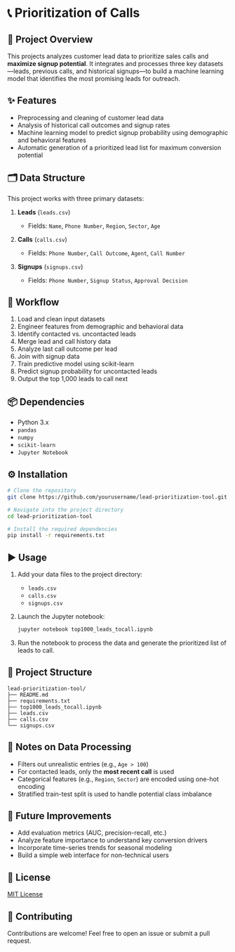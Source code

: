 # 📞 Prioritization of Calls

## 🧠 Project Overview

This projects analyzes customer lead data to prioritize sales calls and **maximize signup potential**. It integrates and processes three key datasets—leads, previous calls, and historical signups—to build a machine learning model that identifies the most promising leads for outreach.

## ✨ Features

- Preprocessing and cleaning of customer lead data
- Analysis of historical call outcomes and signup rates
- Machine learning model to predict signup probability using demographic and behavioral features
- Automatic generation of a prioritized lead list for maximum conversion potential

## 🗂️ Data Structure

This project works with three primary datasets:

1. **Leads** (`leads.csv`)
   - Fields: `Name`, `Phone Number`, `Region`, `Sector`, `Age`

2. **Calls** (`calls.csv`)
   - Fields: `Phone Number`, `Call Outcome`, `Agent`, `Call Number`

3. **Signups** (`signups.csv`)
   - Fields: `Phone Number`, `Signup Status`, `Approval Decision`

## 🔁 Workflow

1. Load and clean input datasets
2. Engineer features from demographic and behavioral data
3. Identify contacted vs. uncontacted leads
4. Merge lead and call history data
5. Analyze last call outcome per lead
6. Join with signup data
7. Train predictive model using scikit-learn
8. Predict signup probability for uncontacted leads
9. Output the top 1,000 leads to call next

## 📦 Dependencies

- Python 3.x
- `pandas`
- `numpy`
- `scikit-learn`
- `Jupyter Notebook`

## ⚙️ Installation

```bash
# Clone the repository
git clone https://github.com/yourusername/lead-prioritization-tool.git

# Navigate into the project directory
cd lead-prioritization-tool

# Install the required dependencies
pip install -r requirements.txt
```

## ▶️ Usage

1. Add your data files to the project directory:
   - `leads.csv`
   - `calls.csv`
   - `signups.csv`

2. Launch the Jupyter notebook:
   ```bash
   jupyter notebook top1000_leads_tocall.ipynb
   ```

3. Run the notebook to process the data and generate the prioritized list of leads to call.

## 📁 Project Structure

```
lead-prioritization-tool/
├── README.md
├── requirements.txt
├── top1000_leads_tocall.ipynb
├── leads.csv
├── calls.csv
└── signups.csv
```

## 📝 Notes on Data Processing

- Filters out unrealistic entries (e.g., `Age > 100`)
- For contacted leads, only the **most recent call** is used
- Categorical features (e.g., `Region`, `Sector`) are encoded using one-hot encoding
- Stratified train-test split is used to handle potential class imbalance

## 🚀 Future Improvements

- Add evaluation metrics (AUC, precision-recall, etc.)
- Analyze feature importance to understand key conversion drivers
- Incorporate time-series trends for seasonal modeling
- Build a simple web interface for non-technical users

## 🪪 License

[MIT License](https://choosealicense.com/licenses/mit/)

## 🤝 Contributing

Contributions are welcome! Feel free to open an issue or submit a pull request.
